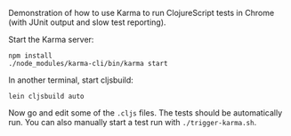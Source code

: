 Demonstration of how to use Karma to run ClojureScript tests in Chrome (with
JUnit output and slow test reporting).

Start the Karma server:

    npm install
    ./node_modules/karma-cli/bin/karma start

In another terminal, start cljsbuild:

    lein cljsbuild auto

Now go and edit some of the `.cljs` files. The tests should be automatically
run. You can also manually start a test run with `./trigger-karma.sh`.
